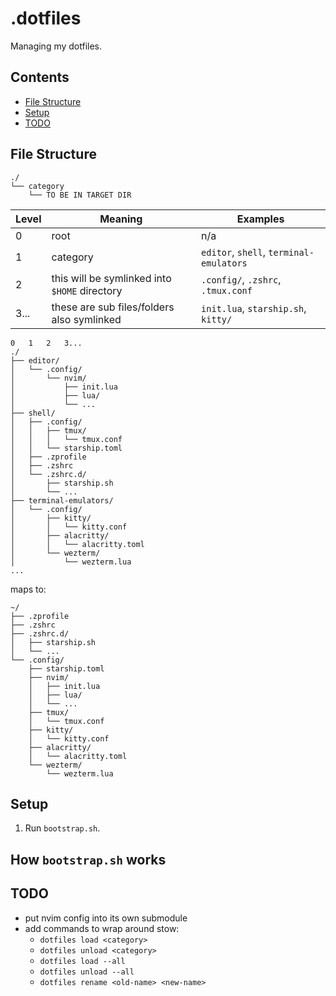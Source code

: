 # .dotfiles

Managing my dotfiles.

<!--toc:ignore-->

## Contents

<!--toc:start-->

- [File Structure](#file-structure)
- [Setup](#setup)
- [TODO](#todo)
<!--toc:end-->

## File Structure

```text
./
└── category
    └── TO BE IN TARGET DIR
```

| Level | Meaning                                       | Examples                                |
| ----- | --------------------------------------------- | --------------------------------------- |
| 0     | root                                          | n/a                                     |
| 1     | category                                      | `editor`, `shell`, `terminal-emulators` |
| 2     | this will be symlinked into `$HOME` directory | `.config/`, `.zshrc`, `.tmux.conf`      |
| 3...  | these are sub files/folders also symlinked    | `init.lua`, `starship.sh`, `kitty/`     |

```text
0   1   2   3...
./
├── editor/
│   └── .config/
│       └── nvim/
│           ├── init.lua
│           ├── lua/
│           └── ...
├── shell/
│   ├── .config/
│   │   ├── tmux/
│   │   │   └── tmux.conf
│   │   └── starship.toml
│   ├── .zprofile
│   ├── .zshrc
│   └── .zshrc.d/
│       ├── starship.sh
│       └── ...
├── terminal-emulators/
│   └── .config/
│       ├── kitty/
│       │   └── kitty.conf
│       ├── alacritty/
│       │   └── alacritty.toml
│       └── wezterm/
│           └── wezterm.lua
...
```

maps to:

```text
~/
├── .zprofile
├── .zshrc
├── .zshrc.d/
│   ├── starship.sh
│   └── ...
└── .config/
    ├── starship.toml
    ├── nvim/
    │   ├── init.lua
    │   ├── lua/
    │   └── ...
    ├── tmux/
    │   └── tmux.conf
    ├── kitty/
    │   └── kitty.conf
    ├── alacritty/
    │   └── alacritty.toml
    └── wezterm/
        └── wezterm.lua
```

## Setup

1. Run `bootstrap.sh`.

<!--toc:ignore-->

## How `bootstrap.sh` works

<!--TODO: finish writing `bootstrap.sh` and explain it here-->

<!--TODO: all planned todos-->

## TODO

- put nvim config into its own submodule
- add commands to wrap around stow:
  - `dotfiles load <category>`
  - `dotfiles unload <category>`
  - `dotfiles load --all`
  - `dotfiles unload --all`
  - `dotfiles rename <old-name> <new-name>`
